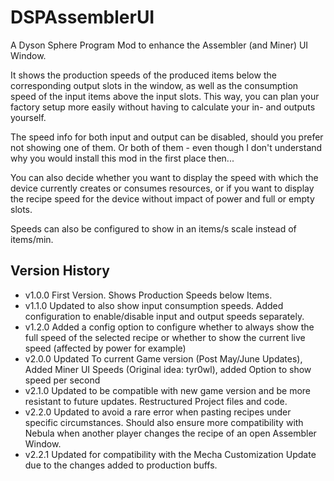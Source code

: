 # DSPAssemblerUI
 A Dyson Sphere Program Mod to enhance the Assembler (and Miner) UI Window. 
 
 It shows the production speeds of the produced items below the corresponding output slots in the window, 
 as well as the consumption speed of the input items above the input slots.
 This way, you can plan your factory setup more easily without having to calculate your in- and outputs yourself.

 The speed info for both input and output can be disabled, should you prefer not showing one of them. 
 Or both of them - even though I don't understand why you would install this mod in the first place then...
 
 You can also decide whether you want to display the speed with which the device currently creates or consumes resources, 
 or if you want to display the recipe speed for the device without impact of power and full or empty slots.
 
 Speeds can also be configured to show in an items/s scale instead of items/min.


## Version History
- v1.0.0 First Version. Shows Production Speeds below Items.
- v1.1.0 Updated to also show input consumption speeds. Added configuration to enable/disable input and output speeds separately.
- v1.2.0 Added a config option to configure whether to always show the full speed of the selected recipe or whether to show the current live speed (affected by power for example)
- v2.0.0 Updated To current Game version (Post May/June Updates), Added Miner UI Speeds (Original idea: tyr0wl), added Option to show speed per second
- v2.1.0 Updated to be compatible with new game version and be more resistant to future updates. Restructured Project files and code.
- v2.2.0 Updated to avoid a rare error when pasting recipes under specific circumstances. Should also ensure more compatibility with Nebula when another player changes the recipe of an open Assembler Window.
- v2.2.1 Updated for compatibility with the Mecha Customization Update due to the changes added to production buffs.
